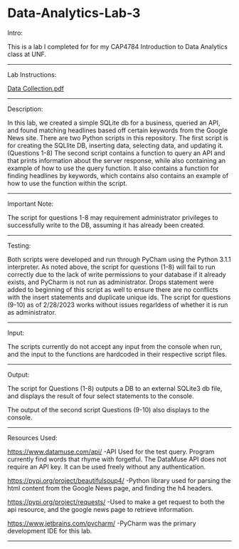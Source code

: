 # Data-Analytics-Lab-3

Intro:

This is a lab I completed for for my CAP4784 Introduction to Data Analytics class at UNF.

-----------------------------------------------------------------------------------------------------------------------------------------------------------------------

Lab Instructions:

[Data Collection.pdf](https://github.com/Windz-GameDev/Data-Analytics-Lab-3/files/10854184/Data.Collection.pdf)

-----------------------------------------------------------------------------------------------------------------------------------------------------------------------

Description:

In this lab, we created a simple SQLite db for a business, queried an API, and found matching headlines based off certain keywords from the Google News site.
There are two Python scripts in this repository.
  The first script is for creating the SQLlite DB, inserting data, selecting data, and updating it. (Questions 1-8)
  The second script contains a function to query an API and that prints information about the server response, while also containing an example of how 
  to use the query function. It also contains a function for finding headlines by keywords, which contains also contains an example of how to use the function
  within the script.
  
----------------------------------------------------------------------------------------------------------------------------------------------------------------------- 

Important Note:

The script for questions 1-8 may requirement administrator privileges to successfully write to the DB, assuming it has already been created.

-----------------------------------------------------------------------------------------------------------------------------------------------------------------------

Testing:

  Both scripts were developed and run through PyCham using the Python 3.1.1 interpreter.
  As noted above, the script for questions (1-8) will fail to run correctly due to the lack of write permissions to your database 
  if it already exists, and PyCharm is not run as administrator. Drops statement were added to beginning of this script as well to ensure 
  there are no conflicts with the insert statements and duplicate unique ids. The script for questions (9-10) as of 2/28/2023 works without issues
  regarldess of whether it is run as administrator.
  
-----------------------------------------------------------------------------------------------------------------------------------------------------------------------

Input:

  The scripts currently do not accept any input from the console when run, and the input to the functions are hardcoded in their respective script files.
  
----------------------------------------------------------------------------------------------------------------------------------------------------------------------- 

Output:

  The script for Questions (1-8) outputs a DB to an external SQLite3 db file, and displays the result of four select statements to the console. 
  
  The output of the second script Questions (9-10) also displays to the console.
  
-----------------------------------------------------------------------------------------------------------------------------------------------------------------------
 
Resources Used:

https://www.datamuse.com/api/
-API Used for the test query. Program currently find words that rhyme with forgetful. The DataMuse API does not require an API key. It can be used freely without any authentication. 

https://pypi.org/project/beautifulsoup4/
-Python library used for parsing the html content from the Google News page, and finding the h4 headers.

https://pypi.org/project/requests/
-Used to make a get request to both the api resource, and the google news page to retrieve information. 

https://www.jetbrains.com/pycharm/
-PyCharm was the primary development IDE for this lab.

-----------------------------------------------------------------------------------------------------------------------------------------------------------------------
